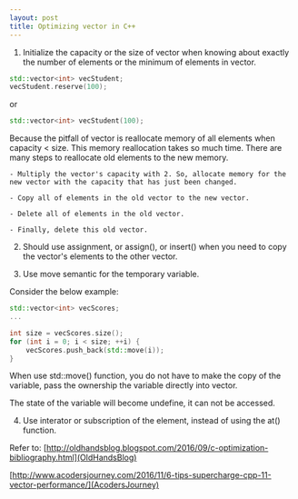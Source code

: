 ```yaml
---
layout: post
title: Optimizing vector in C++
---
```


1. Initialize the capacity or the size of vector when knowing about exactly the number of elements or the minimum of elements in vector. 

```C++
std::vector<int> vecStudent;
vecStudent.reserve(100);
```

or 

```C++
std::vector<int> vecStudent(100);
```

Because the pitfall of vector is reallocate memory of all elements when capacity < size. 
This memory reallocation takes so much time. There are many steps to reallocate old elements to the new memory. 

    - Multiply the vector's capacity with 2. So, allocate memory for the new vector with the capacity that has just been changed. 
  
    - Copy all of elements in the old vector to the new vector. 
  
    - Delete all of elements in the old vector. 

    - Finally, delete this old vector. 


2. Should use assignment, or assign(), or insert() when you need to copy the vector's elements to the other vector. 


3. Use move semantic for the temporary variable. 

Consider the below example: 

```C++
std::vector<int> vecScores;
...

int size = vecScores.size();
for (int i = 0; i < size; ++i) {
    vecScores.push_back(std::move(i));
}
```

When use std::move() function, you do not have to make the copy of the variable, pass the ownership the variable directly into vector. 

The state of the variable will become undefine, it can not be accessed. 


4. Use interator or subscription of the element, instead of using the at() function.




Refer to: 
[http://oldhandsblog.blogspot.com/2016/09/c-optimization-bibliography.html](OldHandsBlog)

[http://www.acodersjourney.com/2016/11/6-tips-supercharge-cpp-11-vector-performance/](AcodersJourney)

